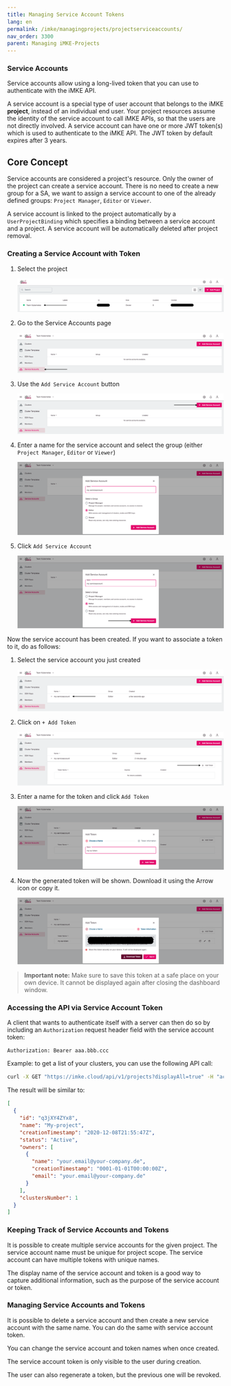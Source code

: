 ```yaml
---
title: Managing Service Account Tokens
lang: en
permalink: /imke/managingprojects/projectserviceaccounts/
nav_order: 3300
parent: Managing iMKE-Projects
---
```


### Service Accounts

Service accounts allow using a long-lived token that you can use to authenticate with the iMKE API.

A service account is a special type of user account that belongs to the iMKE **project**, instead of an individual
end user. Your project resources assume the identity of the service account to call iMKE APIs, so that the users
are not directly involved. A service account can have one or more JWT token(s) which is used to authenticate to the
iMKE API. The JWT token by default expires after 3 years.

## Core Concept

Service accounts are considered a project's resource. Only the owner of the project can create a service account.
There is no need to create a new group for a SA, we want to assign a service account to one of the already defined groups:
`Project Manager`, `Editor` or `Viewer`.

A service account is linked to the project automatically by a `UserProjectBinding` which specifies a binding between a
service account and a project. A service account will be automatically deleted after project removal.

### Creating a Service Account with Token

1. Select the project

    ![SA-Projects](sa-projects.png)

1. Go to the Service Accounts page

    ![ServiceAccounts](sa-serviceaccounts.png)

1. Use the `Add Service Account` button

    ![SA-Add](sa-add.png)

1. Enter a name for the service account and select the group (either `Project Manager`, `Editor` or `Viewer`)

    ![SA-Name](sa-name.png)

1. Click `Add Service Account`

    ![SA-Add-SA](sa-add-sa.png)

Now the service account has been created. If you want to associate a token to it, do as follows:

1. Select the service account you just created

    ![SA-Select](sa-select.png)

1. Click on `+ Add Token`

    ![SA-Add-Token](sa-add-token.png)

1. Enter a name for the token and click `Add Token`

    ![SA-Tokenname](sa-tokenname.png)

1. Now the generated token will be shown. Download it using the Arrow icon or copy it.

    ![SA-Tokenshown](sa-tokenshown.png)

 > **Important note:** Make sure to save this token at a safe place on your own device. It cannot be displayed again after closing the dashboard window.

### Accessing the API via Service Account Token

A client that wants to authenticate itself with a server can then do so by including an `Authorization` request header
field with the service account token:

```HTTP
Authorization: Bearer aaa.bbb.ccc
```

Example: to get a list of your clusters, you can use the following API call:

```bash
curl -X GET "https://imke.cloud/api/v1/projects?displayAll=true" -H "accept: application/json" -H "authorization: Bearer eyJhbXxXXxXxX..."  | jq
```

The result will be similar to:

```json
[
  {
    "id": "q3jXY4ZYx8",
    "name": "My-project",
    "creationTimestamp": "2020-12-08T21:55:47Z",
    "status": "Active",
    "owners": [
      {
        "name": "your.email@your-company.de",
        "creationTimestamp": "0001-01-01T00:00:00Z",
        "email": "your.email@your-company.de"
      }
    ],
    "clustersNumber": 1
  }
]
```

### Keeping Track of Service Accounts and Tokens

It is possible to create multiple service accounts for the given project. The service account name must be unique for
project scope. The service account can have multiple tokens with unique names.

The display name of the service account and token is a good way to capture additional information, such as the purpose of
the service account or token.

### Managing Service Accounts and Tokens

It is possible to delete a service account and then create a new service account with the same name. You can do the same
with service account token.

You can change the service account and token names when once created.

The service account token is only visible to the user during creation.

The user can also regenerate a token, but the previous one will be revoked.
